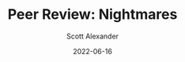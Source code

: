---
layout: podcast
title: "Peer Review: Nightmares"
author: Scott Alexander
description: https://astralcodexten.substack.com/p/peer-review-nightmares
date: 2022-06-16
length: 3201995
duration: 800
guid: peer-review-nightmares
---